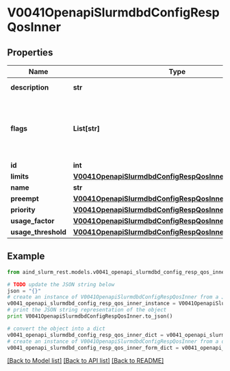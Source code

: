 # V0041OpenapiSlurmdbdConfigRespQosInner


## Properties

Name | Type | Description | Notes
------------ | ------------- | ------------- | -------------
**description** | **str** | Arbitrary description | [optional] 
**flags** | **List[str]** | Flags, to avoid modifying current values specify NOT_SET | [optional] 
**id** | **int** | Unique ID | [optional] 
**limits** | [**V0041OpenapiSlurmdbdConfigRespQosInnerLimits**](V0041OpenapiSlurmdbdConfigRespQosInnerLimits.md) |  | [optional] 
**name** | **str** | Name | [optional] 
**preempt** | [**V0041OpenapiSlurmdbdConfigRespQosInnerPreempt**](V0041OpenapiSlurmdbdConfigRespQosInnerPreempt.md) |  | [optional] 
**priority** | [**V0041OpenapiSlurmdbdConfigRespQosInnerPriority**](V0041OpenapiSlurmdbdConfigRespQosInnerPriority.md) |  | [optional] 
**usage_factor** | [**V0041OpenapiSlurmdbdConfigRespQosInnerUsageFactor**](V0041OpenapiSlurmdbdConfigRespQosInnerUsageFactor.md) |  | [optional] 
**usage_threshold** | [**V0041OpenapiSlurmdbdConfigRespQosInnerUsageThreshold**](V0041OpenapiSlurmdbdConfigRespQosInnerUsageThreshold.md) |  | [optional] 

## Example

```python
from aind_slurm_rest.models.v0041_openapi_slurmdbd_config_resp_qos_inner import V0041OpenapiSlurmdbdConfigRespQosInner

# TODO update the JSON string below
json = "{}"
# create an instance of V0041OpenapiSlurmdbdConfigRespQosInner from a JSON string
v0041_openapi_slurmdbd_config_resp_qos_inner_instance = V0041OpenapiSlurmdbdConfigRespQosInner.from_json(json)
# print the JSON string representation of the object
print V0041OpenapiSlurmdbdConfigRespQosInner.to_json()

# convert the object into a dict
v0041_openapi_slurmdbd_config_resp_qos_inner_dict = v0041_openapi_slurmdbd_config_resp_qos_inner_instance.to_dict()
# create an instance of V0041OpenapiSlurmdbdConfigRespQosInner from a dict
v0041_openapi_slurmdbd_config_resp_qos_inner_form_dict = v0041_openapi_slurmdbd_config_resp_qos_inner.from_dict(v0041_openapi_slurmdbd_config_resp_qos_inner_dict)
```
[[Back to Model list]](../README.md#documentation-for-models) [[Back to API list]](../README.md#documentation-for-api-endpoints) [[Back to README]](../README.md)


